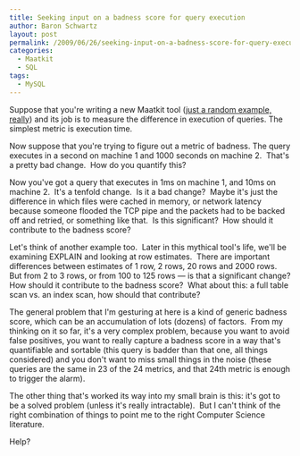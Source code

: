 ```yaml
---
title: Seeking input on a badness score for query execution
author: Baron Schwartz
layout: post
permalink: /2009/06/26/seeking-input-on-a-badness-score-for-query-execution/
categories:
  - Maatkit
  - SQL
tags:
  - MySQL
---
```

Suppose that you're writing a new Maatkit tool ([just a random example, really][1]) and its job is to measure the difference in execution of queries. The simplest metric is execution time.

Now suppose that you're trying to figure out a metric of badness. The query executes in a second on machine 1 and 1000 seconds on machine 2.  That's a pretty bad change.  How do you quantify this?

Now you've got a query that executes in 1ms on machine 1, and 10ms on machine 2.  It's a tenfold change.  Is it a bad change?  Maybe it's just the difference in which files were cached in memory, or network latency because someone flooded the TCP pipe and the packets had to be backed off and retried, or something like that.  Is this significant?  How should it contribute to the badness score?

Let's think of another example too.  Later in this mythical tool's life, we'll be examining EXPLAIN and looking at row estimates.  There are important differences between estimates of 1 row, 2 rows, 20 rows and 2000 rows.  But from 2 to 3 rows, or from 100 to 125 rows &#8212; is that a significant change? How should it contribute to the badness score?  What about this: a full table scan vs. an index scan, how should that contribute?

The general problem that I'm gesturing at here is a kind of generic badness score, which can be an accumulation of lots (dozens) of factors.  From my thinking on it so far, it's a very complex problem, because you want to avoid false positives, you want to really capture a badness score in a way that's quantifiable and sortable (this query is badder than that one, all things considered) and you don't want to miss small things in the noise (these queries are the same in 23 of the 24 metrics, and that 24th metric is enough to trigger the alarm).

The other thing that's worked its way into my small brain is this: it's got to be a solved problem (unless it's really intractable).  But I can't think of the right combination of things to point me to the right Computer Science literature.

Help?

 [1]: http://code.google.com/p/maatkit/wiki/mk_upgrade
